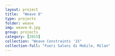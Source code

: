 ```yaml
---
layout: project
title:  "Weave 8"
type: projects
folder: weave
img: weave-8.jpg
group: projects
category: [2015]
collection: "Weave Constraints '15"
collection-full: "Fuori Saloni di Mobile, Milan"
---
```

